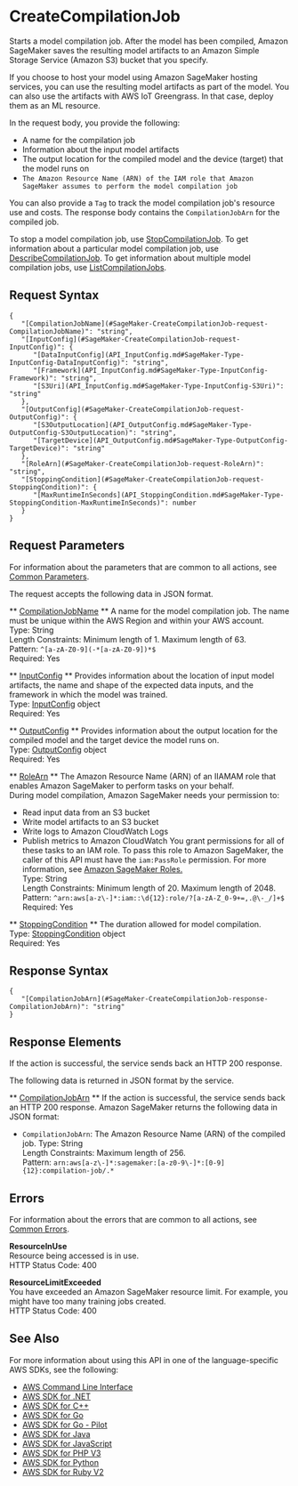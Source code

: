 # CreateCompilationJob<a name="API_CreateCompilationJob"></a>

Starts a model compilation job\. After the model has been compiled, Amazon SageMaker saves the resulting model artifacts to an Amazon Simple Storage Service \(Amazon S3\) bucket that you specify\. 

If you choose to host your model using Amazon SageMaker hosting services, you can use the resulting model artifacts as part of the model\. You can also use the artifacts with AWS IoT Greengrass\. In that case, deploy them as an ML resource\.

In the request body, you provide the following:
+ A name for the compilation job
+  Information about the input model artifacts 
+ The output location for the compiled model and the device \(target\) that the model runs on 
+  `The Amazon Resource Name (ARN) of the IAM role that Amazon SageMaker assumes to perform the model compilation job` 

You can also provide a `Tag` to track the model compilation job's resource use and costs\. The response body contains the `CompilationJobArn` for the compiled job\.

To stop a model compilation job, use [StopCompilationJob](API_StopCompilationJob.md)\. To get information about a particular model compilation job, use [DescribeCompilationJob](API_DescribeCompilationJob.md)\. To get information about multiple model compilation jobs, use [ListCompilationJobs](API_ListCompilationJobs.md)\.

## Request Syntax<a name="API_CreateCompilationJob_RequestSyntax"></a>

```
{
   "[CompilationJobName](#SageMaker-CreateCompilationJob-request-CompilationJobName)": "string",
   "[InputConfig](#SageMaker-CreateCompilationJob-request-InputConfig)": { 
      "[DataInputConfig](API_InputConfig.md#SageMaker-Type-InputConfig-DataInputConfig)": "string",
      "[Framework](API_InputConfig.md#SageMaker-Type-InputConfig-Framework)": "string",
      "[S3Uri](API_InputConfig.md#SageMaker-Type-InputConfig-S3Uri)": "string"
   },
   "[OutputConfig](#SageMaker-CreateCompilationJob-request-OutputConfig)": { 
      "[S3OutputLocation](API_OutputConfig.md#SageMaker-Type-OutputConfig-S3OutputLocation)": "string",
      "[TargetDevice](API_OutputConfig.md#SageMaker-Type-OutputConfig-TargetDevice)": "string"
   },
   "[RoleArn](#SageMaker-CreateCompilationJob-request-RoleArn)": "string",
   "[StoppingCondition](#SageMaker-CreateCompilationJob-request-StoppingCondition)": { 
      "[MaxRuntimeInSeconds](API_StoppingCondition.md#SageMaker-Type-StoppingCondition-MaxRuntimeInSeconds)": number
   }
}
```

## Request Parameters<a name="API_CreateCompilationJob_RequestParameters"></a>

For information about the parameters that are common to all actions, see [Common Parameters](CommonParameters.md)\.

The request accepts the following data in JSON format\.

 ** [CompilationJobName](#API_CreateCompilationJob_RequestSyntax) **   <a name="SageMaker-CreateCompilationJob-request-CompilationJobName"></a>
A name for the model compilation job\. The name must be unique within the AWS Region and within your AWS account\.   
Type: String  
Length Constraints: Minimum length of 1\. Maximum length of 63\.  
Pattern: `^[a-zA-Z0-9](-*[a-zA-Z0-9])*$`   
Required: Yes

 ** [InputConfig](#API_CreateCompilationJob_RequestSyntax) **   <a name="SageMaker-CreateCompilationJob-request-InputConfig"></a>
Provides information about the location of input model artifacts, the name and shape of the expected data inputs, and the framework in which the model was trained\.  
Type: [InputConfig](API_InputConfig.md) object  
Required: Yes

 ** [OutputConfig](#API_CreateCompilationJob_RequestSyntax) **   <a name="SageMaker-CreateCompilationJob-request-OutputConfig"></a>
Provides information about the output location for the compiled model and the target device the model runs on\.  
Type: [OutputConfig](API_OutputConfig.md) object  
Required: Yes

 ** [RoleArn](#API_CreateCompilationJob_RequestSyntax) **   <a name="SageMaker-CreateCompilationJob-request-RoleArn"></a>
The Amazon Resource Name \(ARN\) of an IIAMAM role that enables Amazon SageMaker to perform tasks on your behalf\.   
During model compilation, Amazon SageMaker needs your permission to:  
+ Read input data from an S3 bucket
+ Write model artifacts to an S3 bucket
+ Write logs to Amazon CloudWatch Logs
+ Publish metrics to Amazon CloudWatch
You grant permissions for all of these tasks to an IAM role\. To pass this role to Amazon SageMaker, the caller of this API must have the `iam:PassRole` permission\. For more information, see [Amazon SageMaker Roles\.](https://docs.aws.amazon.com/sagemaker/latest/dg/sagemaker-roles.html)   
Type: String  
Length Constraints: Minimum length of 20\. Maximum length of 2048\.  
Pattern: `^arn:aws[a-z\-]*:iam::\d{12}:role/?[a-zA-Z_0-9+=,.@\-_/]+$`   
Required: Yes

 ** [StoppingCondition](#API_CreateCompilationJob_RequestSyntax) **   <a name="SageMaker-CreateCompilationJob-request-StoppingCondition"></a>
The duration allowed for model compilation\.  
Type: [StoppingCondition](API_StoppingCondition.md) object  
Required: Yes

## Response Syntax<a name="API_CreateCompilationJob_ResponseSyntax"></a>

```
{
   "[CompilationJobArn](#SageMaker-CreateCompilationJob-response-CompilationJobArn)": "string"
}
```

## Response Elements<a name="API_CreateCompilationJob_ResponseElements"></a>

If the action is successful, the service sends back an HTTP 200 response\.

The following data is returned in JSON format by the service\.

 ** [CompilationJobArn](#API_CreateCompilationJob_ResponseSyntax) **   <a name="SageMaker-CreateCompilationJob-response-CompilationJobArn"></a>
If the action is successful, the service sends back an HTTP 200 response\. Amazon SageMaker returns the following data in JSON format:  
+  `CompilationJobArn`: The Amazon Resource Name \(ARN\) of the compiled job\.
Type: String  
Length Constraints: Maximum length of 256\.  
Pattern: `arn:aws[a-z\-]*:sagemaker:[a-z0-9\-]*:[0-9]{12}:compilation-job/.*` 

## Errors<a name="API_CreateCompilationJob_Errors"></a>

For information about the errors that are common to all actions, see [Common Errors](CommonErrors.md)\.

 **ResourceInUse**   
Resource being accessed is in use\.  
HTTP Status Code: 400

 **ResourceLimitExceeded**   
 You have exceeded an Amazon SageMaker resource limit\. For example, you might have too many training jobs created\.   
HTTP Status Code: 400

## See Also<a name="API_CreateCompilationJob_SeeAlso"></a>

For more information about using this API in one of the language\-specific AWS SDKs, see the following:
+  [AWS Command Line Interface](https://docs.aws.amazon.com/goto/aws-cli/sagemaker-2017-07-24/CreateCompilationJob) 
+  [AWS SDK for \.NET](https://docs.aws.amazon.com/goto/DotNetSDKV3/sagemaker-2017-07-24/CreateCompilationJob) 
+  [AWS SDK for C\+\+](https://docs.aws.amazon.com/goto/SdkForCpp/sagemaker-2017-07-24/CreateCompilationJob) 
+  [AWS SDK for Go](https://docs.aws.amazon.com/goto/SdkForGoV1/sagemaker-2017-07-24/CreateCompilationJob) 
+  [AWS SDK for Go \- Pilot](https://docs.aws.amazon.com/goto/SdkForGoPilot/sagemaker-2017-07-24/CreateCompilationJob) 
+  [AWS SDK for Java](https://docs.aws.amazon.com/goto/SdkForJava/sagemaker-2017-07-24/CreateCompilationJob) 
+  [AWS SDK for JavaScript](https://docs.aws.amazon.com/goto/AWSJavaScriptSDK/sagemaker-2017-07-24/CreateCompilationJob) 
+  [AWS SDK for PHP V3](https://docs.aws.amazon.com/goto/SdkForPHPV3/sagemaker-2017-07-24/CreateCompilationJob) 
+  [AWS SDK for Python](https://docs.aws.amazon.com/goto/boto3/sagemaker-2017-07-24/CreateCompilationJob) 
+  [AWS SDK for Ruby V2](https://docs.aws.amazon.com/goto/SdkForRubyV2/sagemaker-2017-07-24/CreateCompilationJob) 
